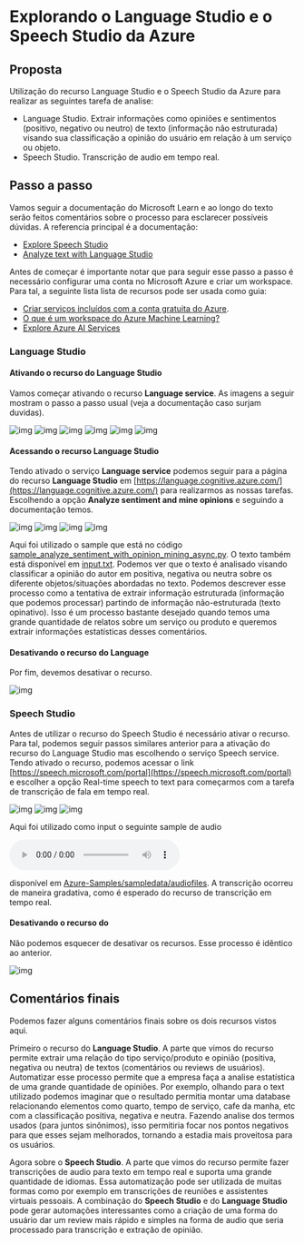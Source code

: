# Explorando o Language Studio e o Speech Studio da Azure

## Proposta

Utilização do recurso Language Studio e o Speech Studio da Azure para realizar as seguintes tarefa de analise:

- Language Studio. Extrair informações como opiniões e sentimentos (positivo, negativo ou neutro) de texto (informação não estruturada) visando sua classificação a opinião do usuário em relação à um serviço ou objeto.
- Speech Studio. Transcrição de audio em tempo real.

## Passo a passo

Vamos seguir a documentação do Microsoft Learn e ao longo do texto serão feitos comentários sobre o processo para esclarecer possíveis dúvidas. A referencia principal é a documentação:

- [Explore Speech Studio](https://microsoftlearning.github.io/mslearn-ai-fundamentals/Instructions/Labs/09-speech.html)
- [Analyze text with Language Studio](https://microsoftlearning.github.io/mslearn-ai-fundamentals/Instructions/Labs/06-text-analysis.html)

Antes de começar é importante notar que para seguir esse passo a passo é necessário configurar uma conta no Microsoft Azure e criar um workspace. Para tal, a seguinte lista lista de recursos pode ser usada como guia:

- [Criar serviços incluídos com a conta gratuita do Azure](https://learn.microsoft.com/pt-br/azure/cost-management-billing/manage/create-free-services).
- [O que é um workspace do Azure Machine Learning?](https://learn.microsoft.com/pt-br/azure/machine-learning/concept-workspace?view=azureml-api-2)
- [Explore Azure AI Services](https://microsoftlearning.github.io/mslearn-ai-fundamentals/Instructions/Labs/02-content-safety.html)

### Language Studio

#### Ativando o recurso do Language Studio

Vamos começar ativando o recurso **Language service**. As imagens a seguir mostram o passo a passo usual (veja a documentação caso surjam duvidas).

![img](../Imagens/Lab_Projeto_3_imagens/img1.png)
![img](../Imagens/Lab_Projeto_3_imagens/img2.png)
![img](../Imagens/Lab_Projeto_3_imagens/img3.png)
![img](../Imagens/Lab_Projeto_3_imagens/img4.png)
![img](../Imagens/Lab_Projeto_3_imagens/img5.png)
![img](../Imagens/Lab_Projeto_3_imagens/img6.png)

#### Acessando o recurso Language Studio

Tendo ativado o serviço **Language service** podemos seguir para a página do recurso **Language Studio** em [https://language.cognitive.azure.com/](https://language.cognitive.azure.com/) para realizarmos as nossas tarefas. Escolhendo a opção **Analyze sentiment and mine opinions** e seguindo a documentação temos.

![img](../Imagens/Lab_Projeto_3_imagens/img7.png)
![img](../Imagens/Lab_Projeto_3_imagens/img18.png)
![img](../Imagens/Lab_Projeto_3_imagens/img19.png)
![img](../Imagens/Lab_Projeto_3_imagens/img20.png)

Aqui foi utilizado o sample que está no código [sample_analyze_sentiment_with_opinion_mining_async.py](https://github.com/Azure/azure-sdk-for-python/blob/main/sdk/textanalytics/azure-ai-textanalytics/samples/async_samples/sample_analyze_sentiment_with_opinion_mining_async.py). O texto também está disponível em [input.txt](input.txt). Podemos ver que o texto é analisado visando classificar a opinião do autor em positiva, negativa ou neutra sobre os diferente objetos/situações abordadas no texto. Podemos descrever esse processo como a tentativa de extrair informação estruturada (informação que podemos processar) partindo de informação não-estruturada (texto opinativo). Isso é um processo bastante desejado quando temos uma grande quantidade de relatos sobre um serviço ou produto e queremos extrair informações estatísticas desses comentários.

#### Desativando o recurso do Language

Por fim, devemos desativar o recurso.

![img](../Imagens/Lab_Projeto_3_imagens/img13.png)

### Speech Studio

Antes de utilizar o recurso do Speech Studio é necessário ativar o recurso. Para tal, podemos seguir passos similares anterior para a ativação do recurso do Language Studio mas escolhendo o serviço Speech service. Tendo ativado o recurso, podemos acessar o link [https://speech.microsoft.com/portal](https://speech.microsoft.com/portal) e escolher a opção Real-time speech to text para começarmos com a tarefa de transcrição de fala em tempo real.

![img](../Imagens/Lab_Projeto_3_imagens/img14.png)
![img](../Imagens/Lab_Projeto_3_imagens/img15.png)
![img](../Imagens/Lab_Projeto_3_imagens/img16.png)

Aqui foi utilizado como input o seguinte sample de audio

<audio controls src="https://github.com/Azure-Samples/cognitive-services-speech-sdk/blob/master/sampledata/audiofiles/TalkForAFewSeconds16.wav" title="sampledata"></audio>

disponível em [Azure-Samples/sampledata/audiofiles](https://github.com/Azure-Samples/cognitive-services-speech-sdk/tree/master/sampledata/audiofiles). A transcrição ocorreu de maneira gradativa, como é esperado do recurso de transcrição em tempo real.

#### Desativando o recurso do

Não podemos esquecer de desativar os recursos. Esse processo é idêntico ao anterior.

![img](../Imagens/Lab_Projeto_3_imagens/img17.png)

## Comentários finais

Podemos fazer alguns comentários finais sobre os dois recursos vistos aqui.

Primeiro o recurso do **Language Studio**. A parte que vimos do recurso permite extrair uma relação do tipo serviço/produto e opinião (positiva, negativa ou neutra) de textos (comentários ou reviews de usuários). Automatizar esse processo permite que a empresa faça a analise estatística de uma grande quantidade de opiniões. Por exemplo, olhando para o text utilizado podemos imaginar que o resultado permitia montar uma database relacionando elementos como quarto, tempo de serviço, cafe da manha, etc com a classificação positiva, negativa e neutra. Fazendo analise dos termos usados (para juntos sinônimos), isso permitiria focar nos pontos negativos para que esses sejam melhorados, tornando a estadia mais proveitosa para os usuários.

Agora sobre o **Speech Studio**. A parte que vimos do recurso permite fazer transcrições de audio para texto em tempo real e suporta uma grande quantidade de idiomas. Essa automatização pode ser utilizada de muitas formas como por exemplo em transcrições de reuniões e assistentes virtuais pessoais. A combinação do **Speech Studio** e do **Language Studio** pode gerar automações interessantes como a criação de uma forma do usuário dar um review mais rápido e simples na forma de audio que seria processado para transcrição e extração de opinião.